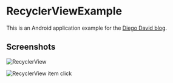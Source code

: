 # RecyclerViewExample
This is an Android application example for the [Diego David blog](https://diegodavidq.github.io).

## Screenshots

![RecyclerView](https://github.com/diegodavidQ/diegodavidQ.github.io/blob/master/images/recyclerview1/sreenshot1.png "List RecyclerView") 

![RecyclerView item click](https://github.com/diegodavidQ/diegodavidQ.github.io/blob/master/images/recyclerview1/sreenshot2.png "RecyclerView item click") 

